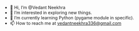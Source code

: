 - 👋 Hi, I’m @Vedant Neekhra
- 👀 I’m interested in exploring new things.
- 🌱 I’m currently learning Python (pygame module in specific). 
- 📫 How to reach me at vedantneekhra336@gmail.com

<!---
vedant neekhra is a ✨ special ✨ repository because its `README.md` (this file) appears on your GitHub profile.
You can click the Preview link to take a look at your changes.
--->
